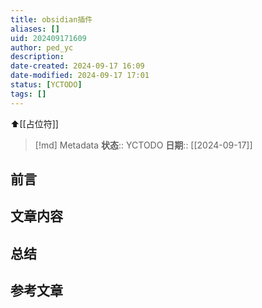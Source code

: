 ```yaml
---
title: obsidian插件
aliases: []
uid: 202409171609
author: ped_yc
description: 
date-created: 2024-09-17 16:09
date-modified: 2024-09-17 17:01
status: [YCTODO]
tags: []
---
```


⬆[[占位符]]

> [!md] Metadata
> **状态**:: YCTODO
> **日期**:: [[2024-09-17]]

## 前言

## 文章内容

## 总结

## 参考文章
